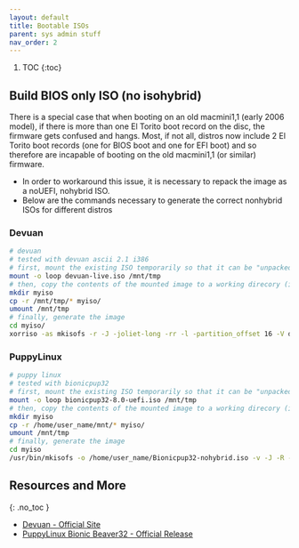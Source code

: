 ```yaml
---
layout: default
title: Bootable ISOs     
parent: sys admin stuff
nav_order: 2
---
```


1. TOC
{:toc}


## Build BIOS only ISO (no isohybrid)
There is a special case that when booting on an old macmini1,1 (early 2006 model), if there is more than one El Torito boot record on the disc, the firmware gets confused and hangs. Most, if not all, distros now include 2 El Torito boot records (one for BIOS boot and one for EFI boot) and so therefore are incapable of booting on the old macmini1,1 (or similar) firmware.   
- In order to workaround this issue, it is necessary to repack the image as a noUEFI, nohybrid ISO.  
- Below are the commands necessary to generate the correct nonhybrid ISOs for different distros  

### Devuan
```bash
# devuan
# tested with devuan ascii 2.1 i386
# first, mount the existing ISO temporarily so that it can be "unpacked"
mount -o loop devuan-live.iso /mnt/tmp
# then, copy the contents of the mounted image to a working direcory (ie myiso)
mkdir myiso
cp -r /mnt/tmp/* myiso/
umount /mnt/tmp
# finally, generate the image
cd myiso/
xorriso -as mkisofs -r -J -joliet-long -rr -l -partition_offset 16 -V devuan-live -b isolinux/isolinux.bin -c isolinux/boot.cat -no-emul-boot -boot-load-size 4 -boot-info-table -eltorito-alt-boot -o devuani386-nohybrid-live.iso .
```

### PuppyLinux
```bash
# puppy linux
# tested with bionicpup32
# first, mount the existing ISO temporarily so that it can be "unpacked"
mount -o loop bionicpup32-8.0-uefi.iso /mnt/tmp
# then, copy the contents of the mounted image to a working direcory (ie myiso)
mkdir myiso
cp -r /home/user_name/mnt/* myiso/
umount /mnt/tmp
# finally, generate the image
cd myiso
/usr/bin/mkisofs -o /home/user_name/Bionicpup32-nohybrid.iso -v -J -R -D -A Bionicpup -V Bionicpup -no-emul-boot -boot-info-table -boot-load-size 4 -b isolinux.bin -c isolinux.boot .
```




## Resources and More
{: .no_toc }
- [Devuan - Official Site](https://devuan.org)
- [PuppyLinux Bionic Beaver32 - Official Release](http://murga-linux.com/puppy/viewtopic.php?t=113244)  
